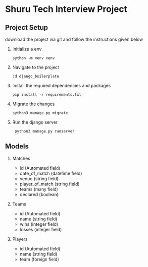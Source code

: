 # Shuru Tech Interview Project

## Project Setup
download the project via git and follow the instructions given below

1. Initialize a env
   
    ``` python -m venv venv ```

2. Navigate to the project
   
    ``` cd django_boilerplate ```

3. Install the required dependencies and packages
   
    ``` pip install -r requirements.txt ```

4. Migrate the changes
   
    ``` python3 manage.py migrate ```

5. Run the django server
    
    ``` python3 manage.py runserver```


## Models
1. Matches
    - id (Automated field)
    - date_of_match (datetime field)
    - venue (string field)
    - player_of_match (string field)
    - teams (many field)
    - declared (boolean)

2. Teams
    - id (Automated field)
    - name (string field)
    - wins (integer field)
    - losses (integer field)

3. Players
    - id (Automated field)
    - name (string field)
    - team (foreign field)
